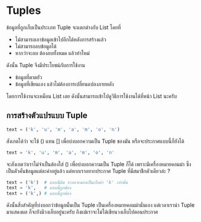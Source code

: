 # Tuples

ข้อมูลที่ถูกเก็บเป็นประเภท Tuple จะแตกต่างกับ List โดยที่

- ไม่่สามารถเอาข้อมูลเข้าไปอีกได้หลังการสร้างแล้ว
- ไม่สามารถลบข้อมูลได้
- หากว่าจะลบ ต้องลบทั้งหมด แล้วทำใหม่

ดังนั้น Tuple จึงมีประโยชน์กับการใช้งาน

- ข้อมูลที่ตาตยัว
- ข้อมูลที่เขียนเอง แล้วไม่ต้องการเปลี่ยนแปลงภายหลัง

โดยการใช้งานจะเหมือน List เลย ดังนั้นสามารถเข้าไปดูวิธีการใช้งานได้ที่หน้า List นะครับ

## การสร้างตัวแปรแบบ Tuple

```Python
text = ('k', 'u', 'm', 'a', 'm', 'o', 'n')
```

สังเกตได้ว่า จะใช้ () แทน [] เพื่อบ่งบอกความเป็น Tuple ของมัน หรือจะประกาศแบบนี้ก็ยังได้

```python
text = 'k', 'u', 'm', 'a', 'm', 'o', 'n'
```

จะสังเกตว่าเราไม่จำเป็นต้องใส่ () เพื่อบ่งบอกความเป็น Tuple ก็ได้ เพราะมีเครื่องหมายคอมม่า ซึ่งเป็นตัวคั่นข้อมูลแต่ละค่าอยู่แล้ว แต่หากเราอยากประกาศ Tuple ที่มีสมาชิิกตัวเดียวล่ะ ?

```python
text = ('k')  # แบบนี้ผิด ระบบจะมองเป็นเก็บค่า 'k' เท่านั้น
text = 'k',   # แบบนี้ถูกต้อง
text = ('k',) # แบบนี้ถูกต้อง
```

ดังนั้นสิ่งสำคัญที่บ่งบอกว่าข้อมูลนั้นเป็น Tuple เป็นเครื่องหมายคอมม่านั่นเอง แต่เวลาเรานำ Tuple มาแสดงผล ก็จะยังมีวงเล็บอยู่นะครับ ถึงแม้เราจะไม่ได้เขียนวงเล็บไปตอนประกาศ
